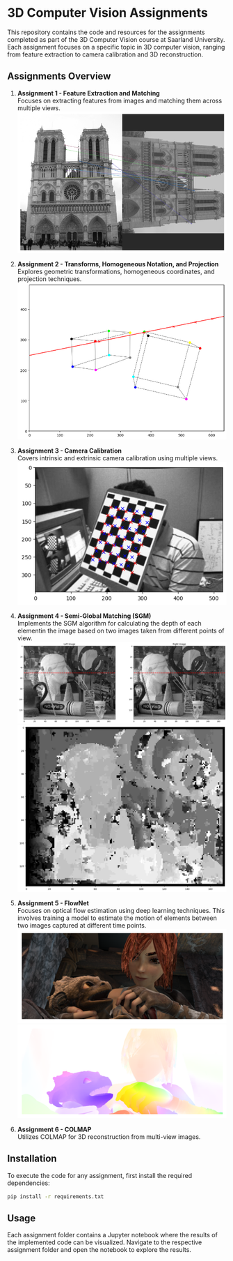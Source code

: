 # 3D Computer Vision Assignments

This repository contains the code and resources for the assignments completed as part of the 3D Computer Vision course at Saarland University. Each assignment focuses on a specific topic in 3D computer vision, ranging from feature extraction to camera calibration and 3D reconstruction.

## Assignments Overview

1. **Assignment 1 - Feature Extraction and Matching**  
   Focuses on extracting features from images and matching them across multiple views.  
   ![Assignment 1](images/assignment1/matches.png)

2. **Assignment 2 - Transforms, Homogeneous Notation, and Projection**  
   Explores geometric transformations, homogeneous coordinates, and projection techniques.  
   ![Assignment 2](images/assignment2/transformations1.png)

3. **Assignment 3 - Camera Calibration**  
   Covers intrinsic and extrinsic camera calibration using multiple views.  
   ![Assignment 3](images/assignment3/camera_calibration2.png)

4. **Assignment 4 - Semi-Global Matching (SGM)**  
   Implements the SGM algorithm for calculating the depth of each elementin the image based on two images taken from different points of view.
   ![Assignment 4](images/assignment4/reference.png)  
   ![Assignment 4](images/assignment4/disparity.png)

5. **Assignment 5 - FlowNet**  
   Focuses on optical flow estimation using deep learning techniques. This involves training a model to estimate the motion of elements between two images captured at different time points.
   ![Assignment 5](images/assignment5/image_sec1.png)  
   ![Assignment 5](images/assignment5/optical_flow.png)

6. **Assignment 6 - COLMAP**  
   Utilizes COLMAP for 3D reconstruction from multi-view images.

## Installation

To execute the code for any assignment, first install the required dependencies:

```bash
pip install -r requirements.txt
```

## Usage

Each assignment folder contains a Jupyter notebook where the results of the implemented code can be visualized. Navigate to the respective assignment folder and open the notebook to explore the results.
